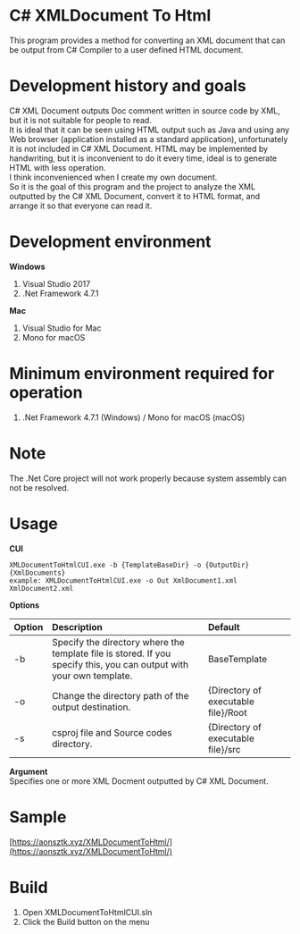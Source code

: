 # C# XMLDocument To Html
This program provides a method for converting an XML document that can be output from C# Compiler to a user defined HTML document.  

# Development history and goals
C# XML Document outputs Doc comment written in source code by XML, but it is not suitable for people to read.  
It is ideal that it can be seen using HTML output such as Java and using any Web browser (application installed as a standard application), unfortunately it is not included in C# XML Document. HTML may be implemented by handwriting, but it is inconvenient to do it every time, ideal is to generate HTML with less operation.  
I think inconvenienced when I create my own document.  
So it is the goal of this program and the project to analyze the XML outputted by the C# XML Document, convert it to HTML format, and arrange it so that everyone can read it.  

# Development environment
**Windows**
1. Visual Studio 2017
2. .Net Framework 4.7.1

**Mac**
1. Visual Studio for Mac
2. Mono for macOS

# Minimum environment required for operation
1. .Net Framework 4.7.1 (Windows) / Mono for macOS (macOS)

# Note
The .Net Core project will not work properly because system assembly can not be resolved.

# Usage
**CUI**
```
XMLDocumentToHtmlCUI.exe -b {TemplateBaseDir} -o {OutputDir} {XmlDocuments}
example: XMLDocumentToHtmlCUI.exe -o Out XmlDocument1.xml XmlDocument2.xml
```

**Options**  

| Option | Description | Default |
|-----|:----|:----|
|-b   |Specify the directory where the template file is stored. If you specify this, you can output with your own template.|BaseTemplate|
|-o   |Change the directory path of the output destination.|{Directory of executable file}/Root|
|-s   |csproj file and Source codes directory.|{Directory of executable file}/src|

**Argument**  
Specifies one or more XML Docment outputted by C# XML Document.  

# Sample
[https://aonsztk.xyz/XMLDocumentToHtml/](https://aonsztk.xyz/XMLDocumentToHtml/)  

# Build
1. Open XMLDocumentToHtmlCUI.sln
2. Click the Build button on the menu
